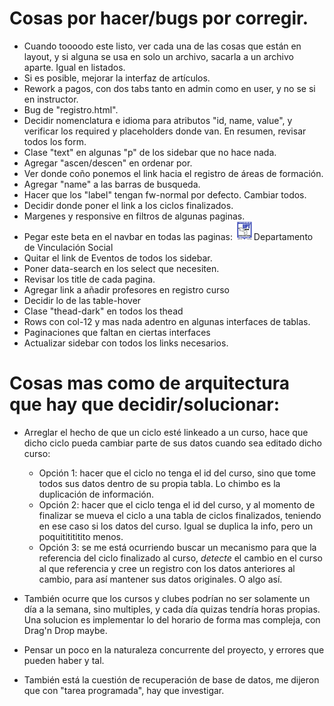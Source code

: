 # Cosas por hacer/bugs por corregir.

- Cuando toooodo este listo, ver cada una de las cosas que están en layout, y si alguna se usa en solo un archivo, sacarla a un archivo aparte. Igual en listados.
- Si es posible, mejorar la interfaz de artículos.
- Rework a pagos, con dos tabs tanto en admin como en user, y no se si en instructor.
- Bug de "registro.html".
- Decidir nomenclatura e idioma para atributos "id, name, value", y verificar los required y placeholders donde van. En resumen, revisar todos los form.
- Clase "text" en algunas "p" de los sidebar que no hace nada.
- Agregar "ascen/descen" en ordenar por.
- Ver donde coño ponemos el link hacia el registro de áreas de formación.
- Agregar "name" a las barras de busqueda.
- Hacer que los "label" tengan fw-normal por defecto. Cambiar todos.
- Decidir donde poner el link a los ciclos finalizados. 
- Margenes y responsive en filtros de algunas paginas.
- Pegar este beta en el navbar en todas las paginas: <img src="assets/img/logo-upta.png" alt="Logo de la UPTA" class="brand-image" width="30"><span class="d-none d-sm-inline-block text-muted h5 ml-1 mb-0 mx-0">Departamento de Vinculación Social</span>
- Quitar el link de Eventos de todos los sidebar.
- Poner data-search en los select que necesiten.
- Revisar los title de cada pagina.
- Agregar link a añadir profesores en registro curso
- Decidir lo de las table-hover
- Clase "thead-dark" en todos los thead
- Rows con col-12 y mas nada adentro en algunas interfaces de tablas.
- Paginaciones que faltan en ciertas interfaces
- Actualizar sidebar con todos los links necesarios.

# Cosas mas como de arquitectura que hay que decidir/solucionar:

- Arreglar el hecho de que un ciclo esté linkeado a un curso, hace que dicho ciclo pueda cambiar parte de sus datos cuando sea editado dicho curso:
  - Opción 1: hacer que el ciclo no tenga el id del curso, sino que tome todos sus datos dentro de su propia tabla. Lo chimbo es la duplicación de información.
  - Opción 2: hacer que el ciclo tenga el id del curso, y al momento de finalizar se mueva el ciclo a una tabla de ciclos finalizados, teniendo en ese caso si los datos del curso. Igual se duplica la info, pero un poquititititito menos.
  - Opción 3: se me está ocurriendo buscar un mecanismo para que la referencia del ciclo finalizado al curso, *detecte* el cambio en el curso al que referencia y cree un registro con los datos anteriores al cambio, para así mantener sus datos originales. O algo así.

- También ocurre que los cursos y clubes podrían no ser solamente un día a la semana, sino multiples, y cada día quizas tendría horas propias. Una solucion es implementar lo del horario de forma mas compleja, con Drag'n Drop maybe.

- Pensar un poco en la naturaleza concurrente del proyecto, y errores que pueden haber y tal.

- También está la cuestión de recuperación de base de datos, me dijeron que con "tarea programada", hay que investigar.